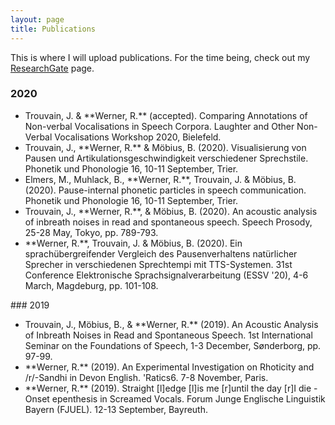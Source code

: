 ```yaml
---
layout: page
title: Publications
---
```

This is where I will upload publications. For the time being, check out my [ResearchGate](https://www.researchgate.net/profile/Raphael_Werner2) page.



### 2020
<ul>
<li>Trouvain, J. & **Werner, R.** (accepted). Comparing Annotations of Non-verbal Vocalisations in Speech Corpora. Laughter and Other Non-Verbal Vocalisations Workshop 2020, Bielefeld.</li>

<li>Trouvain, J., **Werner, R.** & Möbius, B. (2020). Visualisierung von Pausen und Artikulationsgeschwindigkeit verschiedener Sprechstile. Phonetik und Phonologie 16, 10-11 September, Trier.</li>

<li>Elmers, M., Muhlack, B., **Werner, R.**, Trouvain, J. & Möbius, B. (2020). Pause-internal phonetic particles in speech communication. Phonetik und Phonologie 16, 10-11 September, Trier.</li>

<li>Trouvain, J., **Werner, R.**, & Möbius, B. (2020). An acoustic analysis of inbreath noises in read and spontaneous speech. Speech Prosody, 25-28 May, Tokyo, pp. 789-793.</li>

<li>**Werner, R.**, Trouvain, J. & Möbius, B. (2020). Ein sprachübergreifender Vergleich des Pausenverhaltens natürlicher Sprecher in verschiedenen Sprechtempi mit TTS-Systemen. 31st Conference Elektronische Sprachsignalverarbeitung (ESSV '20), 4-6 March, Magdeburg, pp. 101-108.</li>
</ul> 
### 2019
<ul>
<li>Trouvain, J., Möbius, B., & **Werner, R.** (2019). An Acoustic Analysis of Inbreath Noises in Read and Spontaneous Speech. 1st International Seminar
on the Foundations of Speech, 1-3 December, Sønderborg, pp. 97-99.</li>

<li>**Werner, R.** (2019). An Experimental Investigation on Rhoticity and /r/-Sandhi in Devon English. 'Ratics6. 7-8 November, Paris.</li>

<li>**Werner, R.** (2019). Straight [l]edge [l]is me [r]until the day [r]I die - Onset epenthesis in Screamed Vocals. Forum Junge Englische Linguistik Bayern (FJUEL). 12-13 September, Bayreuth.</li>
</ul> 
